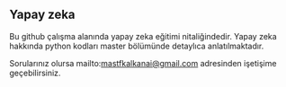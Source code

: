 ## Yapay zeka 

Bu github çalışma alanında yapay zeka eğitimi nitaliğindedir. Yapay zeka hakkında python kodları master bölümünde detaylıca anlatılmaktadır.

Sorularınız olursa mailto:<mastfkalkanai@gmail.com> adresinden işetişime geçebilirsiniz.
